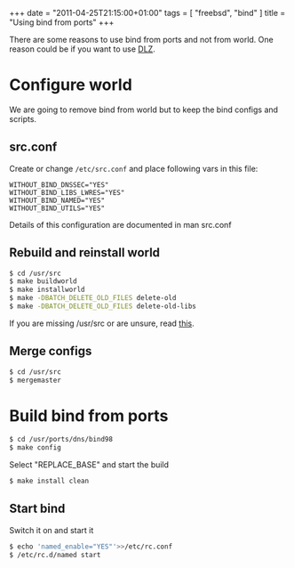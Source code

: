 +++
date = "2011-04-25T21:15:00+01:00"
tags = [ "freebsd", "bind" ]
title = "Using bind from ports"
+++

There are some reasons to use bind from ports and not from world. One reason could be if you want to use [DLZ](http://bind-dlz.sourceforge.net/).

<!--more-->

# Configure world
We are going to remove bind from world but to keep the bind configs and scripts.

## src.conf

Create or change `/etc/src.conf` and place following vars in this file:

```
WITHOUT_BIND_DNSSEC="YES"
WITHOUT_BIND_LIBS_LWRES="YES"
WITHOUT_BIND_NAMED="YES"
WITHOUT_BIND_UTILS="YES"
```

Details of this configuration are documented in man src.conf

## Rebuild and reinstall world

```bash
$ cd /usr/src
$ make buildworld
$ make installworld
$ make -DBATCH_DELETE_OLD_FILES delete-old
$ make -DBATCH_DELETE_OLD_FILES delete-old-libs
```

If you are missing /usr/src or are unsure, read [this](http://www.freebsd.org/doc/en_US.ISO8859-1/books/handbook/makeworld.html).

## Merge configs

```bash
$ cd /usr/src
$ mergemaster
```

# Build bind from ports

```bash
$ cd /usr/ports/dns/bind98
$ make config
```

Select "REPLACE_BASE" and start the build

```bash
$ make install clean
```

## Start bind

Switch it on and start it

```bash
$ echo 'named_enable="YES"'>>/etc/rc.conf
$ /etc/rc.d/named start
```
